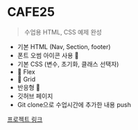 # CAFE25

>수업용 HTML, CSS 예제 완성

+ 기본 HTML (Nav, Section, footer)
+ 폰트 오썸 아이콘 사용 💖
+ 기본 CSS (변수, 초기화, 클래스 선택자)
+ 💨 Flex
+ 💨 Grid
+ 반응형 🚀
+ 깃허브 페이지
+ Git clone으로 수업시간에 추가한 내용 push

[프로젝트 링크](https://welwitschias.github.io/CSS_CAFE25/)
